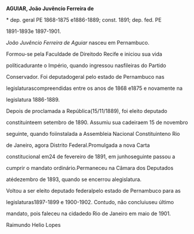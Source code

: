 **AGUIAR, João Juvêncio Ferreira de**



\* dep. geral PE 1868-1875 e1886-1889; const. 1891; dep. fed. PE

1891-1893e 1897-1901.



*João Juvêncio Ferreira de Aguiar* nasceu em Pernambuco.



Formou-se pela Faculdade de Direitodo Recife e iniciou sua vida

políticadurante o Império, quando ingressou nasfileiras do Partido

Conservador. Foi deputadogeral pelo estado de Pernambuco nas

legislaturascompreendidas entre os anos de 1868 e1875 e novamente na

legislatura 1886-1889.



Depois de proclamada a República(15/11/1889), foi eleito deputado

constituinteem setembro de 1890. Assumiu sua cadeiraem 15 de novembro

seguinte, quando foiinstalada a Assembleia Nacional Constituinteno Rio

de Janeiro, agora Distrito Federal.Promulgada a nova Carta

constitucional em24 de fevereiro de 1891, em junhoseguinte passou a

cumprir o mandato ordinário.Permaneceu na Câmara dos Deputados

atédezembro de 1893, quando se encerrou alegislatura.



Voltou a ser eleito deputado federalpelo estado de Pernambuco para as

legislaturas1897-1899 e 1900-1902. Contudo, não concluiuseu último

mandato, pois faleceu na cidadedo Rio de Janeiro em maio de 1901.



Raimundo Helio Lopes



